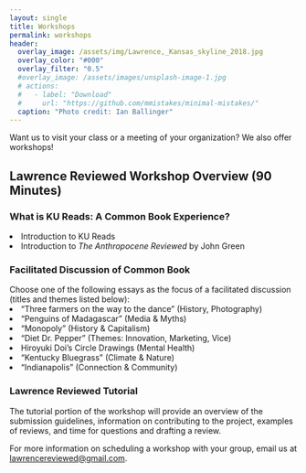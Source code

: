 ```yaml
---
layout: single
title: Workshops
permalink: workshops
header:
  overlay_image: /assets/img/Lawrence,_Kansas_skyline_2018.jpg
  overlay_color: "#000"
  overlay_filter: "0.5"
  #overlay_image: /assets/images/unsplash-image-1.jpg
  # actions:
  #   - label: "Download"
  #     url: "https://github.com/mmistakes/minimal-mistakes/"
  caption: "Photo credit: Ian Ballinger"
---
```

Want us to visit your class or a meeting of your organization? We also offer workshops!

<h2>Lawrence Reviewed Workshop Overview (90 Minutes) </h2>

<h3>What is KU Reads: A Common Book Experience?</h3>
<li>Introduction to KU Reads</li>
<li>Introduction to <em>The Anthropocene Reviewed</em> by John Green</li>

<h3>Facilitated Discussion of Common Book</h3>
Choose one of the following essays as the focus of a facilitated discussion (titles and themes listed below):
<br>
<li>“Three farmers on the way to the dance” (History, Photography)</li>
<li>“Penguins of Madagascar” (Media & Myths)</li>
<li>“Monopoly” (History & Capitalism)</li>
<li>“Diet Dr. Pepper” (Themes: Innovation, Marketing, Vice)</li>
<li> Hiroyuki Doi’s Circle Drawings (Mental Health)</li>
<li>“Kentucky Bluegrass” (Climate & Nature)</li>
<li>“Indianapolis” (Connection & Community)</li>

<h3>Lawrence Reviewed Tutorial</h3>

The tutorial portion of the workshop will provide an overview of the submission guidelines, information on contributing to the project, examples of reviews, and time for questions and drafting a review.

For more information on scheduling a workshop with your group, email us at lawrencereviewed@gmail.com.
